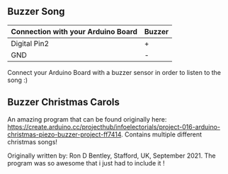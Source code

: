 Buzzer Song
-----

|Connection with your Arduino Board | Buzzer|
| --------------- | ---------------- | 
|Digital Pin2 | +|
|GND          | -|


Connect your Arduino Board with a buzzer sensor in order to listen to the song :)


Buzzer Christmas Carols
----

An amazing program that can be found originally here: https://create.arduino.cc/projecthub/infoelectorials/project-016-arduino-christmas-piezo-buzzer-project-ff7414.
Contains multiple different christmas songs!

Originally written by: Ron D Bentley, Stafford, UK, September 2021. The program was so awesome that i just had to include it !
